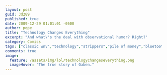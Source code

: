 ```yaml
---
layout: post
guid: 3d289
published: true
date: 2009-12-29 01:01:01 -0500
author: pope
title: "Technology Changes Everything"
excerpt: "And what\'s the deal with observational humor? Right?"
category: Comics
tags: ["classic wnv","technology","strippers","pile of money","bluetooth headsets are stupid","fatnerd"]
comments: true 
image:
  feature: /assets/img/lol/technologychangeseverything.png
  imageHover: "The true story of Gaben."
---
```


